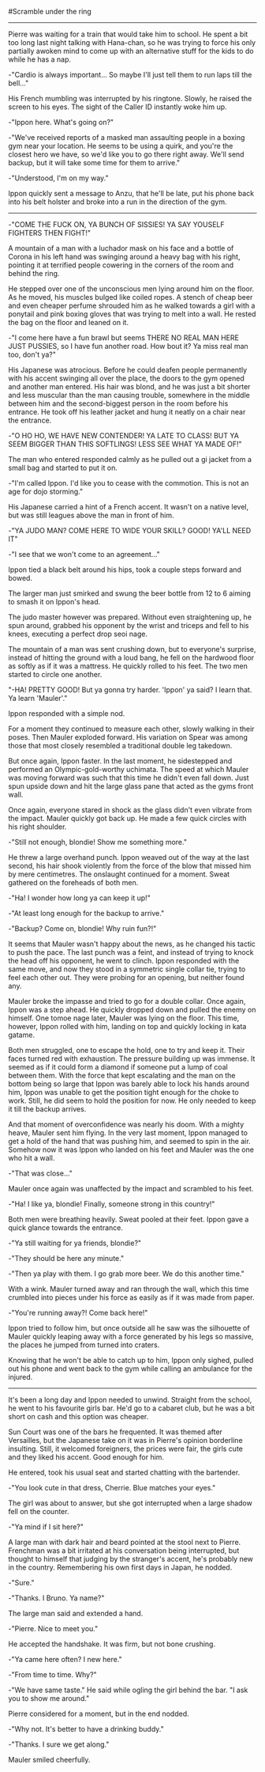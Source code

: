 #Scramble under the ring

----------------------


Pierre was waiting for a train that would take him to school. He spent a bit too long last night talking with Hana-chan, so he was trying to force his only partially awoken mind to come up with an alternative stuff for the kids to do while he has a nap.

-"Cardio is always important… So maybe I'll just tell them to run laps till the bell…"

His French mumbling was interrupted by his ringtone. Slowly, he raised the screen to his eyes. The sight of the Caller ID instantly woke him up.

-"Ippon here. What's going on?"

-"We've received reports of a masked man assaulting people in a boxing gym near your location. He seems to be using a quirk, and you're the closest hero we have, so we'd like you to go there right away. We'll send backup, but it will take some time for them to arrive."

-"Understood, I'm on my way."

Ippon quickly sent a message to Anzu, that he'll be late, put his phone back into his belt holster and broke into a run in the direction of the gym.

----------------------


-"COME THE FUCK ON, YA BUNCH OF SISSIES! YA SAY YOUSELF FIGHTERS THEN FIGHT!"

A mountain of a man with a luchador mask on his face and a bottle of Corona in his left hand was swinging around a heavy bag with his right, pointing it at terrified people cowering in the corners of the room and behind the ring. 

He stepped over one of the unconscious men lying around him on the floor. As he moved, his muscles bulged like coiled ropes. A stench of cheap beer and even cheaper perfume shrouded him as he walked towards a girl with a ponytail and pink boxing gloves that was trying to melt into a wall. He rested the bag on the floor and leaned on it.

-"I come here have a fun brawl but seems THERE NO REAL MAN HERE JUST PUSSIES, so I have fun another road. How bout it? Ya miss real man too, don't ya?"

His Japanese was atrocious. Before he could deafen people permanently with his accent swinging all over the place, the doors to the gym opened and another man entered. His hair was blond, and he was just a bit shorter and less muscular than the man causing trouble, somewhere in the middle between him and the second-biggest person in the room before his entrance. He took off his leather jacket and hung it neatly on a chair near the entrance.

-"O HO HO, WE HAVE NEW CONTENDER! YA LATE TO CLASS! BUT YA SEEM BIGGER THAN THIS SOFTLINGS! LESS SEE WHAT YA MADE OF!"

The man who entered responded calmly as he pulled out a gi jacket from a small bag and started to put it on.

-"I'm called Ippon. I'd like you to cease with the commotion. This is not an age for dojo storming."

His Japanese carried a hint of a French accent. It wasn't on a native level, but was still leagues above the man in front of him.

-"YA JUDO MAN? COME HERE TO WIDE YOUR SKILL? GOOD! YA'LL NEED IT"

-"I see that we won't come to an agreement…"

Ippon tied a black belt around his hips, took a couple steps forward and bowed.

The larger man just smirked and swung the beer bottle from 12 to 6 aiming to smash it on Ippon's head.

The judo master however was prepared. Without even straightening up, he spun around, grabbed his opponent by the wrist and triceps and fell to his knees, executing a perfect drop seoi nage.

The mountain of a man was sent crushing down, but to everyone's surprise, instead of hitting the ground with a loud bang, he fell on the hardwood floor as softly as if it was a mattress. He quickly rolled to his feet. The two men started to circle one another.

"-HA! PRETTY GOOD! But ya gonna try harder. 'Ippon' ya said? I learn that. Ya learn 'Mauler'."

Ippon responded with a simple nod.

For a moment they continued to measure each other, slowly walking in their poses. Then Mauler exploded forward. His variation on Spear was among those that most closely resembled a traditional double leg takedown.

But once again, Ippon faster. In the last moment, he sidestepped and performed an Olympic-gold-worthy uchimata. The speed at which Mauler was moving forward was such that this time he didn't even fall down. Just spun upside down and hit the large glass pane that acted as the gyms front wall. 

Once again, everyone stared in shock as the glass didn't even vibrate from the impact. Mauler quickly got back up. He made a few quick circles with his right shoulder.

-"Still not enough, blondie! Show me something more."

He threw a large overhand punch. Ippon weaved out of the way at the last second, his hair shook violently from the force of the blow that missed him by mere centimetres. The onslaught continued for a moment. Sweat gathered on the foreheads of both men. 

-"Ha! I wonder how long ya can keep it up!"

-"At least long enough for the backup to arrive."

-"Backup? Come on, blondie! Why ruin fun?!"

It seems that Mauler wasn't happy about the news, as he changed his tactic to push the pace. The last punch was a feint, and instead of trying to knock the head off his opponent, he went to clinch. Ippon responded with the same move, and now they stood in a symmetric single collar tie, trying to feel each other out. They were probing for an opening, but neither found any.

Mauler broke the impasse and tried to go for a double collar. Once again, Ippon was a step ahead. He quickly dropped down and pulled the enemy on himself. One tomoe nage later, Mauler was lying on the floor. This time, however, Ippon rolled with him, landing on top and quickly locking in kata gatame.

Both men struggled, one to escape the hold, one to try and keep it. Their faces turned red with exhaustion. The pressure building up was immense. It seemed as if it could form a diamond if someone put a lump of coal between them. With the force that kept escalating and the man on the bottom being so large that Ippon was barely able to lock his hands around him, Ippon was unable to get the position tight enough for the choke to work. Still, he did seem to hold the position for now. He only needed to keep it till the backup arrives.

And that moment of overconfidence was nearly his doom. With a mighty heave, Mauler sent him flying. In the very last moment, Ippon managed to get a hold of the hand that was pushing him, and seemed to spin in the air. Somehow now it was Ippon who landed on his feet and Mauler was the one who hit a wall. 

-"That was close…"

Mauler once again was unaffected by the impact and scrambled to his feet.

-"Ha! I like ya, blondie! Finally, someone strong in this country!"

Both men were breathing heavily. Sweat pooled at their feet. Ippon gave a quick glance towards the entrance.

-"Ya still waiting for ya friends, blondie?"

-"They should be here any minute."

-"Then ya play with them. I go grab more beer. We do this another time."

With a wink. Mauler turned away and ran through the wall, which this time crumbled into pieces under his force as easily as if it was made from paper. 

-"You're running away?! Come back here!"

Ippon tried to follow him, but once outside all he saw was the silhouette of Mauler quickly leaping away with a force generated by his legs so massive, the places he jumped from turned into craters.

Knowing that he won't be able to catch up to him, Ippon only sighed, pulled out his phone and went back to the gym while calling an ambulance for the injured.

----------------------


It's been a long day and Ippon needed to unwind. Straight from the school, he went to his favourite girls bar. He'd go to a cabaret club, but he was a bit short on cash and this option was cheaper. 

Sun Court was one of the bars he frequented. It was themed after Versailles, but the Japanese take on it was in Pierre's opinion borderline insulting. Still, it welcomed foreigners, the prices were fair, the girls cute and they liked his accent. Good enough for him.

He entered, took his usual seat and started chatting with the bartender.

-"You look cute in that dress, Cherrie. Blue matches your eyes."

The girl was about to answer, but she got interrupted when a large shadow fell on the counter.

-"Ya mind if I sit here?"

A large man with dark hair and beard pointed at the stool next to Pierre. Frenchman was a bit irritated at his conversation being interrupted, but thought to himself that judging by the stranger's accent, he's probably new in the country. Remembering his own first days in Japan, he nodded.

-"Sure."

-"Thanks. I Bruno. Ya name?"

The large man said and extended a hand.

-"Pierre. Nice to meet you."

He accepted the handshake. It was firm, but not bone crushing.

-"Ya came here often? I new here."

-"From time to time. Why?"

-"We have same taste." He said while ogling the girl behind the bar. "I ask you to show me around."

Pierre considered for a moment, but in the end nodded.

-"Why not. It's better to have a drinking buddy."

-"Thanks. I sure we get along."

Mauler smiled cheerfully.